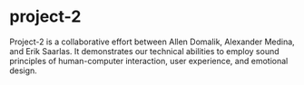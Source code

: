 # project-2
Project-2 is a collaborative effort between Allen Domalik, Alexander Medina, and Erik Saarlas. It demonstrates our technical abilities to employ sound principles of human-computer interaction, user experience, and emotional design.
